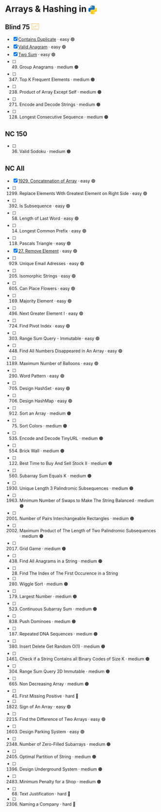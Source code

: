 # Arrays & Hashing in <img src="../../assets/pythonLogo.png" alt="Python logo" style="height: 1em; vertical-align: sub;">


## Blind 75 <img src="../../assets/blind75small.png" alt="blind logo" style="height: 1em; vertical-align: top;">
- [x] [Contains Duplicate](0217_containsDuplicate.ipynb) · easy 🟢  
- [x] [Valid Anagram](0242_validAnagram.ipynb) · easy 🟢  
- [x] [Two Sum](0001_twoSum.ipynb) · easy 🟢  
- [ ] 49. Group Anagrams · medium 🟠 
- [ ] 347. Top K Frequent Elements · medium 🟠 
- [ ] 238. Product of Array Except Self · medium 🟠 
- [ ] 271. Encode and Decode Strings · medium 🟠 
- [ ] 128. Longest Consecutive Sequence · medium 🟠
## NC 150

- [ ] 36. Valid Sodoku · medium 🟠

## NC All
- [x] [1929. Concatenation of Array](1929_concatenationofArray.ipynb) · easy 🟢  
- [ ] 1299. Replace Elements With Greatest Element on Right Side · easy 🟢  
- [ ] 392. Is Subsequence · easy 🟢  
- [ ] 58. Length of Last Word · easy 🟢  
- [ ] 14. Longest Common Prefix · easy 🟢  
- [ ] 118. Pascals Triangle  · easy 🟢  
- [x] [27. Remove Element](0027_removeElement.ipynb)  · easy 🟢  
- [ ] 929. Unique Email Adresses · easy 🟢  
- [ ] 205. Isomorphic Strings · easy 🟢  
- [ ] 605. Can Place Flowers · easy 🟢  
- [ ] 169. Majority Element · easy 🟢  
- [ ] 496. Next Greater Element I · easy 🟢  
- [ ] 724. Find Pivot Index · easy 🟢  
- [ ] 303. Range Sum Query - Immutable · easy 🟢  
- [ ] 448. Find All Numbers Disappeared in An Array · easy 🟢  
- [ ] 1189. Maximum Number of Balloons · easy 🟢  
- [ ] 290. Word Pattern · easy 🟢  
- [ ] 705. Design HashSet · easy 🟢  
- [ ] 706. Design HashMap · easy 🟢  
- [ ] 912. Sort an Array · medium 🟠
- [ ] 75. Sort Colors · medium 🟠
- [ ] 535. Encode and Decode TinyURL · medium 🟠
- [ ] 554. Brick Wall · medium 🟠
- [ ] 122. Best Time to Buy And Sell Stock II · medium 🟠
- [ ] 560. Subarray Sum Equals K · medium 🟠
- [ ] 1930. Unique Length 3 Palindromic Subsequences · medium 🟠
- [ ] 1963. Minimum Number of Swaps to Make The String Balanced · medium 🟠
- [ ] 2001. Number of Pairs Interchangeable Rectangles · medium 🟠
- [ ] 2002. Maximum Product of The Length of Two Palindromic Subsequences · medium 🟠
- [ ] 2017. Grid Game · medium 🟠
- [ ] 438. Find All Anagrams in a String · medium 🟠
- [ ] 28. Find The Index of The First Occurence in a String
- [ ] 280. Wiggle Sort · medium 🟠
- [ ] 179. Largest Number · medium 🟠
- [ ] 523. Continuous Subarray Sum · medium 🟠
- [ ] 838. Push Dominoes · medium 🟠
- [ ] 187. Repeated DNA Sequences · medium 🟠
- [ ] 380. Insert Delete Get Random O(1) · medium 🟠
- [ ] 1461. Check if a String Contains all Binary Codes of Size K · medium 🟠
- [ ] 304. Range Sum Query 2D Immutable · medium 🟠
- [ ] 665. Non Decreasing Array · medium 🟠
- [ ] 41. First Missing Positive · hard 🔴
- [ ] 1822. Sign of An Array · easy 🟢  
- [ ] 2215. Find the Difference of Two Arrays · easy 🟢  
- [ ] 1603. Design Parking System · easy 🟢  
- [ ] 2348. Number of Zero-Filled Subarrays · medium 🟠
- [ ] 2405. Optimal Partition of String · medium 🟠
- [ ] 1396. Design Underground System · medium 🟠
- [ ] 2483. Minimum Penalty for a Shop · medium 🟠
- [ ] 68. Text Justification · hard 🔴
- [ ] 2306.  Naming a Company · hard 🔴